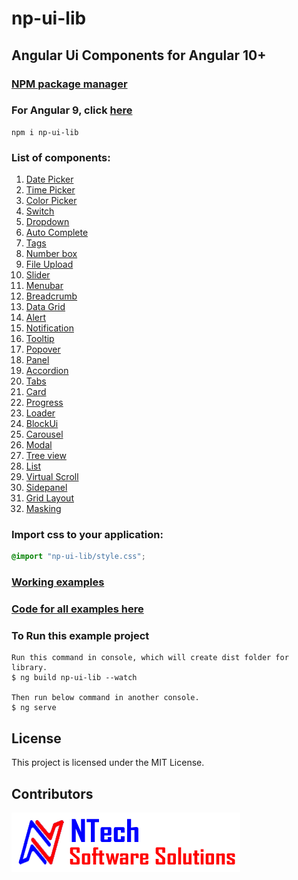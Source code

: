 # np-ui-lib  
## Angular Ui Components for Angular 10+ 
### [NPM package manager](https://www.npmjs.com/package/np-ui-lib)  
### For Angular 9, click [here](https://www.npmjs.com/package/np-ui-lib/v/9.20.0)  
````
npm i np-ui-lib
````
### List of components:
1. [Date Picker](https://github.com/NilavPatel/np-ui-package/wiki/Date-Picker)
1. [Time Picker](https://github.com/NilavPatel/np-ui-package/wiki/Time-Picker)
1. [Color Picker](https://github.com/NilavPatel/np-ui-package/wiki/Color-Picker)
1. [Switch](https://github.com/NilavPatel/np-ui-package/wiki/Switch)
1. [Dropdown](https://github.com/NilavPatel/np-ui-package/wiki/Dropdown)
1. [Auto Complete](https://github.com/NilavPatel/np-ui-package/wiki/Auto-Complete)
1. [Tags](https://github.com/NilavPatel/np-ui-package/wiki/Tags)
1. [Number box](https://github.com/NilavPatel/np-ui-package/wiki/Number-Box)
1. [File Upload](https://github.com/NilavPatel/np-ui-package/wiki/File-Upload)
1. [Slider](https://github.com/NilavPatel/np-ui-package/wiki/Slider)
1. [Menubar](https://github.com/NilavPatel/np-ui-package/wiki/Menubar)
1. [Breadcrumb](https://github.com/NilavPatel/np-ui-package/wiki/Breadcrumb)
1. [Data Grid](https://github.com/NilavPatel/np-ui-package/wiki/Data-Grid)
1. [Alert](https://github.com/NilavPatel/np-ui-package/wiki/Alert)
1. [Notification](https://github.com/NilavPatel/np-ui-package/wiki/Notification)
1. [Tooltip](https://github.com/NilavPatel/np-ui-package/wiki/Tooltip)
1. [Popover](https://github.com/NilavPatel/np-ui-package/wiki/Popover)
1. [Panel](https://github.com/NilavPatel/np-ui-package/wiki/Panel)
1. [Accordion](https://github.com/NilavPatel/np-ui-package/wiki/Accordion)
1. [Tabs](https://github.com/NilavPatel/np-ui-package/wiki/Tabs)
1. [Card](https://github.com/NilavPatel/np-ui-package/wiki/Card)
1. [Progress](https://github.com/NilavPatel/np-ui-package/wiki/Progress)
1. [Loader](https://github.com/NilavPatel/np-ui-package/wiki/Loader)
1. [BlockUi](https://github.com/NilavPatel/np-ui-package/wiki/BlockUi)
1. [Carousel](https://github.com/NilavPatel/np-ui-package/wiki/Carousel)
1. [Modal](https://github.com/NilavPatel/np-ui-package/wiki/Modal)
1. [Tree view](https://github.com/NilavPatel/np-ui-package/wiki/Tree-view)
1. [List](https://github.com/NilavPatel/np-ui-package/wiki/List)
1. [Virtual Scroll](https://github.com/NilavPatel/np-ui-package/wiki/Virtual-Scroll)
1. [Sidepanel](https://github.com/NilavPatel/np-ui-package/wiki/Sidepanel)
1. [Grid Layout](https://github.com/NilavPatel/np-ui-package/wiki/grid-layout)
1. [Masking](https://github.com/NilavPatel/np-ui-package/wiki/Masking)

### Import css to your application:
````css
@import "np-ui-lib/style.css";
````

### [Working examples](https://np-ui-lib.stackblitz.io)
### [Code for all examples here](https://github.com/NilavPatel/np-ui-package/tree/master/src/app)

### To Run this example project
````
Run this command in console, which will create dist folder for library.
$ ng build np-ui-lib --watch

Then run below command in another console.
$ ng serve
````

## License
This project is licensed under the MIT License.
## Contributors
![](https://raw.githubusercontent.com/NilavPatel/nilavpatel.github.io/master/images/logo-large.png)